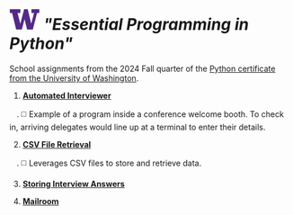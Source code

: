 # ![UW logo](UW2.png) _"Essential Programming in Python"_

School assignments from the 2024 Fall quarter of the [Python certificate from the University of Washington](https://www.pce.uw.edu/certificates/python-programming).

1. [**Automated Interviewer**](AutomatedInterviewer/)

 ㅤ. ◻️ Example of a program inside a conference welcome booth. To check in, arriving delegates would line up at a terminal to enter their details.

2. [**CSV File Retrieval**](CSV_File_Retrieval)

 ㅤ. ◻️ Leverages CSV files to store and retrieve data.

3. [**Storing Interview Answers**](Storing_Answers)

5. [**Mailroom**](Mailroom)